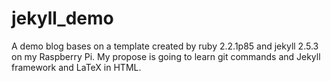 # jekyll_demo
A demo blog bases on a template created by ruby 2.2.1p85 and jekyll 2.5.3 on my Raspberry Pi. My propose is going to learn git commands and Jekyll framework and LaTeX in HTML.

